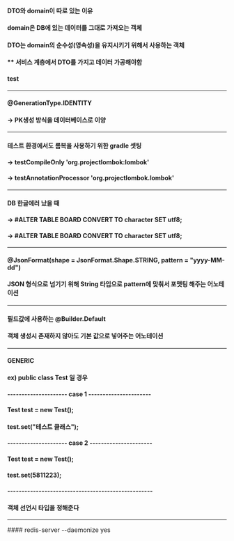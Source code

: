 #### DTO와 domain이 따로 있는 이유
#### domain은 DB에 있는 데이터를 그대로 가져오는 객체
#### DTO는 domain의 순수성(영속성)을 유지시키기 위해서 사용하는 객체
#### ** 서비스 계층에서 DTO를 가지고 데이터 가공해야함
#### test  

<hr/>

#### @GenerationType.IDENTITY
#### -> PK생성 방식을 데이터베이스로 이양

<hr/>

#### 테스트 환경에서도 롬복을 사용하기 위한 gradle 셋팅
#### -> 	testCompileOnly 'org.projectlombok:lombok'
#### -> 	testAnnotationProcessor 'org.projectlombok.lombok'

<hr/>

#### DB 한글에러 났을 때 
#### -> 	#ALTER TABLE BOARD CONVERT TO character SET utf8; 
#### -> 	#ALTER TABLE BOARD CONVERT TO character SET utf8;

<hr/>

#### @JsonFormat(shape = JsonFormat.Shape.STRING, pattern = "yyyy-MM-dd")
#### JSON 형식으로 넘기기 위해 String 타입으로 pattern에 맞춰서 포맷팅 해주는 어노테이션

<hr/>

#### 필드값에 사용하는 @Builder.Default 
#### 객체 생성시 존재하지 않아도 기본 값으로 넣어주는 어노테이션

<hr/>

#### GENERIC 
#### ex) public class Test<E> 일 경우
#### --------------------- case 1 ----------------------
#### Test test = new Test<String>();
#### test.set("테스트 클래스");
#### --------------------- case 2 ----------------------
#### Test test = new Test<Int>();
#### test.set(5811223);
#### ---------------------------------------------------
#### 객체 선언시 타입을 정해준다


<hr/>
#### redis-server --daemonize yes 
